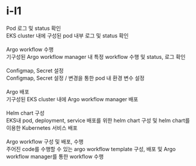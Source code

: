# i-l1

Pod 로그 및 status 확인<br/>
EKS cluster 내에 구성된 pod 내부 로그 및 status 확인<br/>
<br/>
Argo workflow 수행<br/>
기구성된 Argo workflow manager 내 특정 workflow 수행 및 status, 로그 확인<br/>
<br/>
Configmap, Secret 설정<br/>
Configmap, Secret 설정 / 변경을 통한 pod 내 환경 변수 설정<br/>
<br/>
Argo 배포<br/>
기구성된 EKS cluster 내에 Argo workflow manager 배포<br/>
<br/>
Helm chart 구성<br/>
EKS내 pod, deployment, service 배포를 위한 helm chart 구성 및 helm chart를 이용한 Kubernetes 서비스 배포<br/>
<br/>
Argo workflow 구성 및 배포, 수행<br/>
주어진 code를 수행할 수 있는 argo workflow template 구성, 배포 및 Argo workflow manager를 통한 workflow 수행<br/>
<br/>
